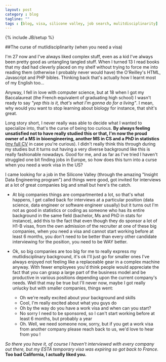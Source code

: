 ```yaml
---
layout: post
category : blog
tagline: ""
tags : [blog, visa, silicone valley, job search, mulitdisciplinarity]
---
```

{% include JB/setup %}

##The curse of mutlidisciplinarity (when you need a visa)

I'm 27 now and I've always liked complex stuff, even as a kid I've always been pretty good as untangling tangled stuff. When I turned 13 I read books that my dad had cleverly placed on my shelf without trying to force me into reading them (otherwise I probably never would have) the O'Reilley's HTML, Javascript and PHP bibles. Thinking back that's actually how I learnt most of my English too...

Anyway, I fell in love with computer science, but at 18 when I got my Baccalaureat (the French equivalent of graduating high school) I wasn't ready to say _"yep this is it, that's what I'm gonna do for a living"_. I mean, why would you want to stop learning about biology for instance, that shit's great.

Long story short, I never really was able to decide what I wanted to specialize into, that's the curse of being too curious. **By always feeling unsatisfied not to have really studied this or that, I'm now the proud owner of a MS in bioengineering, another MS in CS and a PhD in statistics** ([my full CV](http://jbogp.github.io/JBP_Resume_2015.pdf) in case you're curious). I didn't really think this through during my studies but it turns out having a very diverse background like this is really fashionable nowadays. Good for me, and as far as I've tried I haven't struggled one bit finding jobs in Europe, so how does this turn into a curse when you need a work visa in the US?

I came looking for a job in the Silicone Valley (through the amazing "Insight Data Engineering program") and things were good, got invited for interviews at a lot of great companies big and small but here's the catch.

- At big companies things are compartmented a lot, so that's what happens, I get called back for interviews at a particular position (data science, data engineer or software engineer usually) but it turns out I'm not as good in statistics or coding as someone who has its entire background in the same field (bachelor, Ms and PhD in stats for instance), add this to the fact that even though they do sponsor a lot of H1-B visas, from the own admission of the recruiter at one of these big companies, when you need a visa and cannot start working before at least 6 months, you don't need to be better than every other candidate interviewing for the position, you need to be WAY better.

- Ok, so big companies are too big for me to really express my mutlidisciplinary background, it's ok I'll just go for smaller ones I've always enjoyed not feeling like a replaceable gear in a complex machine anyway. With fewer employees you'd think people would appreciate the fact that you can grasp a large part of the business model and be productive in various positions depending upon the current company's needs. Well that may be true but I'll never now, maybe I got really unlucky but with smaller companies, things went:
  - Oh we're really excited about your background and skills
  - Cool, I'm really excited about what you guys do
  - Oh by the way do you have a work visa and when can you start?
  - No sorry I need to be sponsored, so I can't start working before at least 6 months, but probably a year
  - Oh. Well, we need someone now, sorry, but if you get a work visa from another company please reach back to us, we'd love to hear from you !

_So there you have it, of course I haven't interviewed with every company out there, but my ESTA temporary visa was expiring so got back to France._ **Too bad California, I actually liked you.**


